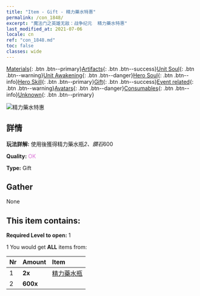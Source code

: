 ```yaml
---
title: "Item - Gift - 精力藥水特惠"
permalink: /con_1848/
excerpt: "魔法门之英雄无敌：战争纪元  精力藥水特惠"
last_modified_at: 2021-07-06
locale: cn
ref: "con_1848.md"
toc: false
classes: wide
---
```

 [Materials](/ItemsCN/){: .btn .btn--primary}[Artifacts](/ItemsCN/Artifacts/){: .btn .btn--success}[Unit Soul](/ItemsCN/UnitSoul/){: .btn .btn--warning}[Unit Awakening](/ItemsCN/UnitAwakening/){: .btn .btn--danger}[Hero Soul](/ItemsCN/HeroSoul/){: .btn .btn--info}[Hero Skill](/ItemsCN/HeroSkill/){: .btn .btn--primary}[Gift](/ItemsCN/Gift/){: .btn .btn--success}[Event related](/ItemsCN/Events/){: .btn .btn--warning}[Avatars](/ItemsCN/Avatars/){: .btn .btn--danger}[Consumables](/ItemsCN/Consumables/){: .btn .btn--info}[Unknown](/ItemsCN/Unknown/){: .btn .btn--primary}

 ![精力藥水特惠](/images/t/i_907470.png)

## 詳情
 **玩法詳解:** 使用後獲得精力藥水瓶*2、鑽石*600

 **Quality:** <span style="color: #DA70D6">OK</span>

 **Type:** Gift

## Gather

  None

## This item contains:

 **Required Level to open:** 1

 1 You would get **ALL** items  from:

  | Nr | Amount |     Item    |
  |:---|:-------|:------------|
  | 1 |  **2x** | [精力藥水瓶](/cn/Items/con_1850/) |  | 
  | 2 |  **600x** | <i class="fas fa-gem"/> |  | 

